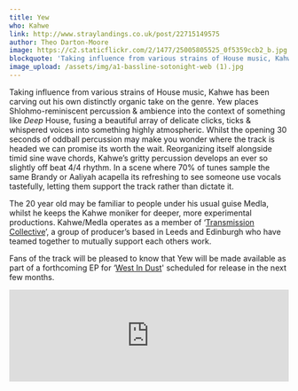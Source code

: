 ```yaml
---
title: Yew
who: Kahwe
link: http://www.straylandings.co.uk/post/22715149575
author: Theo Darton-Moore
image: https://c2.staticflickr.com/2/1477/25005805525_0f5359ccb2_b.jpg
blockquote: 'Taking influence from various strains of House music, Kahwe has been carving out his own distinctly organic take on the genre. Yew places Shlohmo-reminiscent percussion & ambience into the context of something like _Deep_ House, fusing a beautiful array of delicate clicks, ticks & whispered voices into something highly atmospheric. Whilst the opening 30 seconds of oddball percussion may make you wonder where the track is headed we can promise its worth the wait. Reorganizing itself alongside timid sine wave chords, Kahwe’s gritty percussion develops an ever so slightly off beat 4/4 rhythm. In a scene where 70% of tunes sample the same Brandy or Aaliyah acapella its refreshing to see someone use vocals tastefully, letting them support the track rather than dictate it.'
image_upload: /assets/img/a1-bassline-sotonight-web (1).jpg
---
```


Taking influence from various strains of House music, Kahwe has been carving out his own distinctly organic take on the genre. Yew places Shlohmo-reminiscent percussion & ambience into the context of something like _Deep_ House, fusing a beautiful array of delicate clicks, ticks & whispered voices into something highly atmospheric. Whilst the opening 30 seconds of oddball percussion may make you wonder where the track is headed we can promise its worth the wait. Reorganizing itself alongside timid sine wave chords, Kahwe’s gritty percussion develops an ever so slightly off beat 4/4 rhythm. In a scene where 70% of tunes sample the same Brandy or Aaliyah acapella its refreshing to see someone use vocals tastefully, letting them support the track rather than dictate it.

The 20 year old may be familiar to people under his usual guise Medla, whilst he keeps the Kahwe moniker for deeper, more experimental productions. Kahwe/Medla operates as a member of ‘[Transmission Collective](http://transmission-collective.tumblr.com/)’, a group of producer’s based in Leeds and Edinburgh who have teamed together to mutually support each others work.

Fans of the track will be pleased to know that Yew will be made available as part of a forthcoming EP for ‘[West In Dust](http://westindust.com/)' scheduled for release in the next few months.

<iframe frameborder="no" height="166" scrolling="no" src="http://w.soundcloud.com/player/?url=http%3A%2F%2Fapi.soundcloud.com%2Ftracks%2F34397269&show_artwork=true" width="100%"></iframe>
